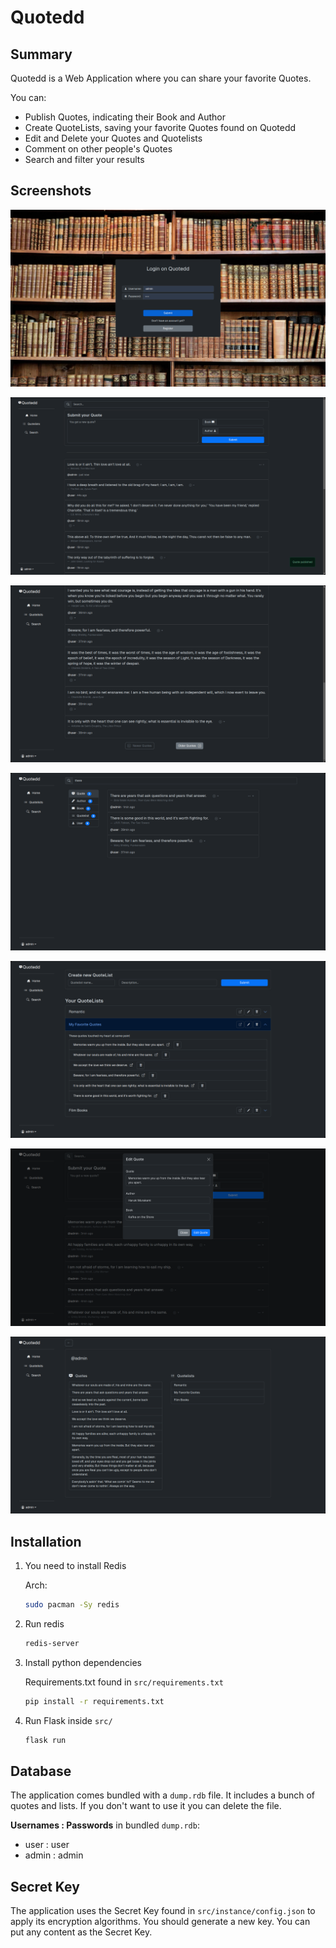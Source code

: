 # Quotedd

## Summary

Quotedd is a Web Application where you can share your favorite Quotes.

You can:

- Publish Quotes, indicating their Book and Author
- Create QuoteLists, saving your favorite Quotes found on Quotedd
- Edit and Delete your Quotes and Quotelists
- Comment on other people's Quotes
- Search and filter your results

## Screenshots

![login](./screenshots/login.png)

![home](/screenshots/home.png)

![home_bottom](/screenshots/home_bottom.png)

![search](/screenshots/search.png)

![your_quotelists](/screenshots/your_quotelists.png)

![edit_quote](/screenshots/edit_quote.png)

![user_page](/screenshots/user_page.png)

## Installation

1. You need to install Redis

    Arch:

    ```bash
    sudo pacman -Sy redis
    ```

2. Run redis

    ```bash
    redis-server
    ```

3. Install python dependencies

   Requirements.txt found in `src/requirements.txt`

    ```bash
    pip install -r requirements.txt
    ```

4. Run Flask inside `src/`

    ```bash
    flask run
    ```

## Database

The application comes bundled with a `dump.rdb` file. It includes a bunch of quotes and lists. If you don't want to use it you can delete the file.

**Usernames : Passwords** in bundled `dump.rdb`:

- user : user
- admin : admin

## Secret Key

The application uses the Secret Key found in `src/instance/config.json` to apply its encryption algorithms. You should generate a new key. You can put any content as the Secret Key.
